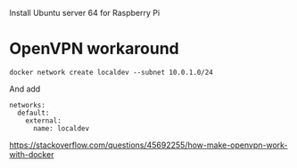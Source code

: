 
Install Ubuntu server 64 for Raspberry Pi



# OpenVPN workaround
`docker network create localdev --subnet 10.0.1.0/24`

And add

```
networks:
  default:
    external:
      name: localdev
```      


https://stackoverflow.com/questions/45692255/how-make-openvpn-work-with-docker